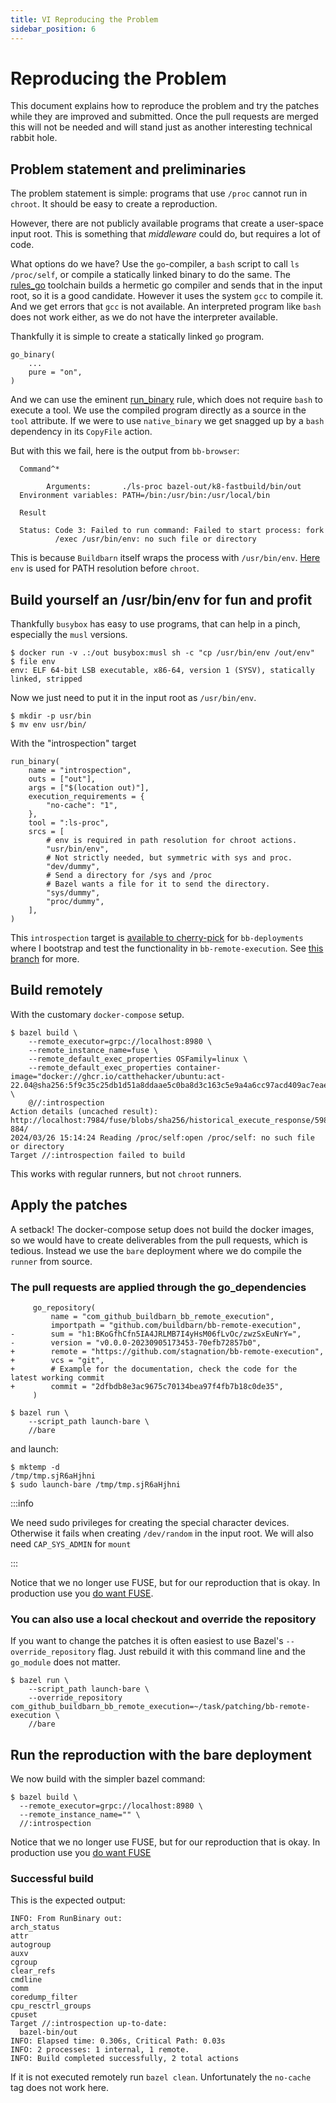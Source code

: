 ```yaml
---
title: VI Reproducing the Problem
sidebar_position: 6
---
```

# Reproducing the Problem

This document explains how to reproduce the problem and try the patches
while they are improved and submitted.
Once the pull requests are merged this will not be needed
and will stand just as another interesting technical rabbit hole.

## Problem statement and preliminaries

The problem statement is simple:
programs that use `/proc` cannot run in `chroot`.
It should be easy to create a reproduction.

However, there are not publicly available programs that create a user-space input root.
This is something that _middleware_ could do,
but requires a lot of code.

What options do we have?
Use the `go`-compiler, a `bash` script to call `ls /proc/self`, or compile a statically linked binary to do the same.
The [rules_go] toolchain builds a hermetic go compiler and sends that in the input root,
so it is a good candidate.
However it uses the system `gcc` to compile it.
And we get errors that `gcc` is not available.
An interpreted program like `bash` does not work either,
as we do not have the interpreter available.

Thankfully it is simple to create a statically linked `go` program.

```
go_binary(
    ...
    pure = "on",
)
```

And we can use the eminent [run_binary] rule,
which does not require `bash` to execute a tool.
We use the compiled program directly as a source in the `tool` attribute.
If we were to use `native_binary` we get snagged up by a `bash` dependency
in its `CopyFile` action.

But with this we fail, here is the output from `bb-browser`:

```
  Command^*

        Arguments:       ./ls-proc bazel-out/k8-fastbuild/bin/out
  Environment variables: PATH=/bin:/usr/bin:/usr/local/bin

  Result

  Status: Code 3: Failed to run command: Failed to start process: fork
          /exec /usr/bin/env: no such file or directory
```

This is because `Buildbarn` itself wraps the process with `/usr/bin/env`.
[Here] `env` is used for PATH resolution before `chroot`.

[Here]: https://github.com/buildbarn/bb-remote-execution/blob/master/pkg/runner/local_runner_unix.go#L110
[run_binary]: https://docs.aspect.build/rules/aspect_bazel_lib/docs/run_binary/
[rules_go]: https://github.com/bazelbuild/rules_go/issues/1708

## Build yourself an /usr/bin/env for fun and profit

Thankfully `busybox` has easy to use programs, that can help in a pinch,
especially the `musl` versions.

```
$ docker run -v .:/out busybox:musl sh -c "cp /usr/bin/env /out/env"
$ file env
env: ELF 64-bit LSB executable, x86-64, version 1 (SYSV), statically linked, stripped
```

Now we just need to put it in the input root as `/usr/bin/env`.

```
$ mkdir -p usr/bin
$ mv env usr/bin/
```

With the "introspection" target

```
run_binary(
    name = "introspection",
    outs = ["out"],
    args = ["$(location out)"],
    execution_requirements = {
        "no-cache": "1",
    },
    tool = ":ls-proc",
    srcs = [
        # env is required in path resolution for chroot actions.
        "usr/bin/env",
        # Not strictly needed, but symmetric with sys and proc.
        "dev/dummy",
        # Send a directory for /sys and /proc
        # Bazel wants a file for it to send the directory.
        "sys/dummy",
        "proc/dummy",
    ],
)
```

This `introspection` target is [available to cherry-pick] for `bb-deployments`
where I bootstrap and test the functionality in `bb-remote-execution`.
See [this branch] for more.

[available to cherry-pick]: https://github.com/stagnation/bb-deployments/commit/4bd72af1b75c3e75acdcd612396b352d1188e186
[this branch]: https://github.com/stagnation/bb-deployments/commits/feature/reproduce-bb-remote-execution-115/

## Build remotely

With the customary `docker-compose` setup.

```
$ bazel build \
    --remote_executor=grpc://localhost:8980 \
    --remote_instance_name=fuse \
    --remote_default_exec_properties OSFamily=linux \
    --remote_default_exec_properties container-image="docker://ghcr.io/catthehacker/ubuntu:act-22.04@sha256:5f9c35c25db1d51a8ddaae5c0ba8d3c163c5e9a4a6cc97acd409ac7eae239448" \
    @//:introspection
Action details (uncached result): http://localhost:7984/fuse/blobs/sha256/historical_execute_response/598e3f5ad5548d7cbae6cb7918b0ce02c4dee92db0b8b11ab01835d9090ed33d-884/
2024/03/26 15:14:24 Reading /proc/self:open /proc/self: no such file or directory
Target //:introspection failed to build
```

This works with regular runners,
but not `chroot` runners.

## Apply the patches

A setback! The docker-compose setup does not build the docker images,
so we would have to create deliverables from the pull requests,
which is tedious.
Instead we use the `bare` deployment
where we do compile the `runner` from source.

### The pull requests are applied through the go_dependencies

```
     go_repository(
         name = "com_github_buildbarn_bb_remote_execution",
         importpath = "github.com/buildbarn/bb-remote-execution",
-        sum = "h1:BKoGfhCfn5IA4JRLMB7I4yHsM06fLvOc/zwzSxEuNrY=",
-        version = "v0.0.0-20230905173453-70efb72857b0",
+        remote = "https://github.com/stagnation/bb-remote-execution",
+        vcs = "git",
+        # Example for the documentation, check the code for the latest working commit
+        commit = "2dfbdb8e3ac9675c70134bea97f4fb7b18c0de35",
     )
```

```
$ bazel run \
    --script_path launch-bare \
    //bare
```

and launch:

```
$ mktemp -d
/tmp/tmp.sjR6aHjhni
$ sudo launch-bare /tmp/tmp.sjR6aHjhni
```

:::info

We need sudo privileges for creating the special character devices.
Otherwise it fails when creating `/dev/random` in the input root.
We will also need `CAP_SYS_ADMIN` for `mount`

:::

Notice that we no longer use FUSE,
but for our reproduction that is okay.
In production use you [do want FUSE].

[do want FUSE]: /docs/improved-chroot-in-Buildbarn/chroot-in-buildbarn/

### You can also use a local checkout and override the repository

If you want to change the patches it is often easiest to use Bazel's
`--override_repository` flag.
Just rebuild it with this command line
and the `go_module` does not matter.

```
$ bazel run \
    --script_path launch-bare \
    --override_repository com_github_buildbarn_bb_remote_execution=~/task/patching/bb-remote-execution \
    //bare
```

## Run the reproduction with the bare deployment

We now build with the simpler bazel command:

```
$ bazel build \
  --remote_executor=grpc://localhost:8980 \
  --remote_instance_name="" \
  //:introspection
```

Notice that we no longer use FUSE,
but for our reproduction that is okay.
In production use you [do want FUSE]

[do want FUSE]: /docs/improved-chroot-in-Buildbarn/chroot-in-buildbarn/

### Successful build

This is the expected output:

```
INFO: From RunBinary out:
arch_status
attr
autogroup
auxv
cgroup
clear_refs
cmdline
comm
coredump_filter
cpu_resctrl_groups
cpuset
Target //:introspection up-to-date:
  bazel-bin/out
INFO: Elapsed time: 0.306s, Critical Path: 0.03s
INFO: 2 processes: 1 internal, 1 remote.
INFO: Build completed successfully, 2 total actions
```

If it is not executed remotely run `bazel clean`.
Unfortunately the `no-cache` tag does not work here.
